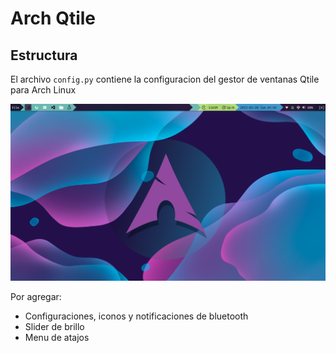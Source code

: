 # Arch Qtile

## Estructura
El archivo `config.py` contiene la configuracion del gestor de ventanas Qtile para Arch Linux

![](https://github.com/EmmanuelIsai/ArchQtile/blob/634630f1edadc1757216c16beaf80b827bd856c2/qtile.png)



Por agregar:
- Configuraciones, iconos y notificaciones de bluetooth
- Slider de brillo
- Menu de atajos

